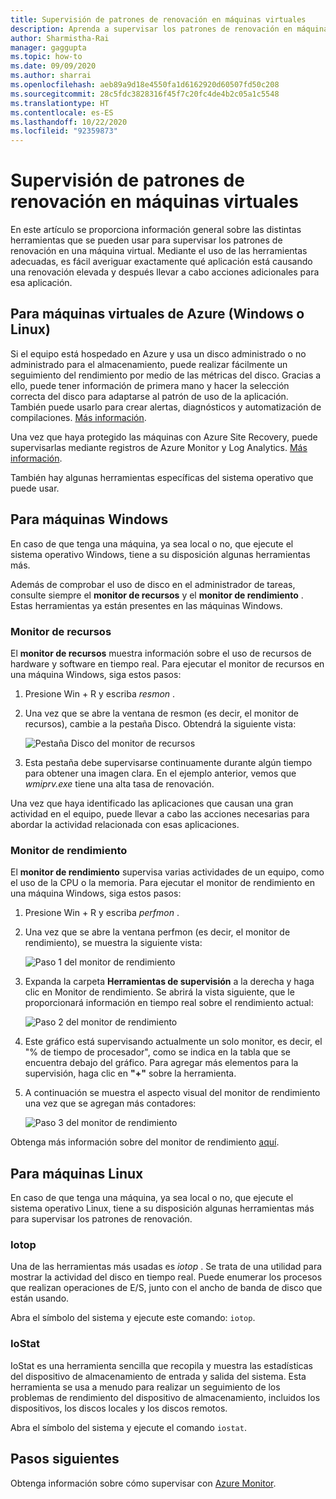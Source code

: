 ```yaml
---
title: Supervisión de patrones de renovación en máquinas virtuales
description: Aprenda a supervisar los patrones de renovación en máquinas virtuales con la protección de Azure Site Recovery
author: Sharmistha-Rai
manager: gaggupta
ms.topic: how-to
ms.date: 09/09/2020
ms.author: sharrai
ms.openlocfilehash: aeb89a9d18e4550fa1d6162920d60507fd50c208
ms.sourcegitcommit: 28c5fdc3828316f45f7c20fc4de4b2c05a1c5548
ms.translationtype: HT
ms.contentlocale: es-ES
ms.lasthandoff: 10/22/2020
ms.locfileid: "92359873"
---
```

# <a name="monitoring-churn-patterns-on-virtual-machines"></a>Supervisión de patrones de renovación en máquinas virtuales

En este artículo se proporciona información general sobre las distintas herramientas que se pueden usar para supervisar los patrones de renovación en una máquina virtual. Mediante el uso de las herramientas adecuadas, es fácil averiguar exactamente qué aplicación está causando una renovación elevada y después llevar a cabo acciones adicionales para esa aplicación.

## <a name="for-azure-virtual-machines-windows-or-linux"></a>Para máquinas virtuales de Azure (Windows o Linux)

Si el equipo está hospedado en Azure y usa un disco administrado o no administrado para el almacenamiento, puede realizar fácilmente un seguimiento del rendimiento por medio de las métricas del disco. Gracias a ello, puede tener información de primera mano y hacer la selección correcta del disco para adaptarse al patrón de uso de la aplicación. También puede usarlo para crear alertas, diagnósticos y automatización de compilaciones. [Más información](https://azure.microsoft.com/blog/per-disk-metrics-managed-disks/).

Una vez que haya protegido las máquinas con Azure Site Recovery, puede supervisarlas mediante registros de Azure Monitor y Log Analytics. [Más información](./monitor-log-analytics.md).

También hay algunas herramientas específicas del sistema operativo que puede usar.

## <a name="for-windows-machines"></a>Para máquinas Windows

En caso de que tenga una máquina, ya sea local o no, que ejecute el sistema operativo Windows, tiene a su disposición algunas herramientas más.

Además de comprobar el uso de disco en el administrador de tareas, consulte siempre el **monitor de recursos** y el **monitor de rendimiento** . Estas herramientas ya están presentes en las máquinas Windows.

### <a name="resource-monitor"></a>Monitor de recursos

El **monitor de recursos** muestra información sobre el uso de recursos de hardware y software en tiempo real. Para ejecutar el monitor de recursos en una máquina Windows, siga estos pasos:

1. Presione Win + R y escriba _resmon_ .
1. Una vez que se abre la ventana de resmon (es decir, el monitor de recursos), cambie a la pestaña Disco. Obtendrá la siguiente vista:

    ![Pestaña Disco del monitor de recursos](./media/monitoring-high-churn/resmon-disk-tab.png)

1. Esta pestaña debe supervisarse continuamente durante algún tiempo para obtener una imagen clara. En el ejemplo anterior, vemos que _wmiprv.exe_ tiene una alta tasa de renovación.

Una vez que haya identificado las aplicaciones que causan una gran actividad en el equipo, puede llevar a cabo las acciones necesarias para abordar la actividad relacionada con esas aplicaciones.

### <a name="performance-monitor"></a>Monitor de rendimiento

El **monitor de rendimiento** supervisa varias actividades de un equipo, como el uso de la CPU o la memoria. Para ejecutar el monitor de rendimiento en una máquina Windows, siga estos pasos:

1. Presione Win + R y escriba _perfmon_ .
1. Una vez que se abre la ventana perfmon (es decir, el monitor de rendimiento), se muestra la siguiente vista:

    ![Paso 1 del monitor de rendimiento](./media/monitoring-high-churn/perfmon-step1.png)

1. Expanda la carpeta **Herramientas de supervisión** a la derecha y haga clic en Monitor de rendimiento. Se abrirá la vista siguiente, que le proporcionará información en tiempo real sobre el rendimiento actual:

    ![Paso 2 del monitor de rendimiento](./media/monitoring-high-churn/perfmon-step1.png)

1. Este gráfico está supervisando actualmente un solo monitor, es decir, el "% de tiempo de procesador", como se indica en la tabla que se encuentra debajo del gráfico. Para agregar más elementos para la supervisión, haga clic en **"+"** sobre la herramienta.
1. A continuación se muestra el aspecto visual del monitor de rendimiento una vez que se agregan más contadores:

    ![Paso 3 del monitor de rendimiento](./media/monitoring-high-churn/perfmon-step3.png)

Obtenga más información sobre del monitor de rendimiento [aquí](/dynamics365/business-central/dev-itpro/administration/monitor-use-performance-monitor-collect-event-trace-data).

## <a name="for-linux-machines"></a>Para máquinas Linux

En caso de que tenga una máquina, ya sea local o no, que ejecute el sistema operativo Linux, tiene a su disposición algunas herramientas más para supervisar los patrones de renovación.

### <a name="iotop"></a>Iotop

Una de las herramientas más usadas es _iotop_ . Se trata de una utilidad para mostrar la actividad del disco en tiempo real. Puede enumerar los procesos que realizan operaciones de E/S, junto con el ancho de banda de disco que están usando.

Abra el símbolo del sistema y ejecute este comando: `iotop`.

### <a name="iostat"></a>IoStat

IoStat es una herramienta sencilla que recopila y muestra las estadísticas del dispositivo de almacenamiento de entrada y salida del sistema. Esta herramienta se usa a menudo para realizar un seguimiento de los problemas de rendimiento del dispositivo de almacenamiento, incluidos los dispositivos, los discos locales y los discos remotos.

Abra el símbolo del sistema y ejecute el comando `iostat`.

## <a name="next-steps"></a>Pasos siguientes

Obtenga información sobre cómo supervisar con [Azure Monitor](monitor-log-analytics.md).